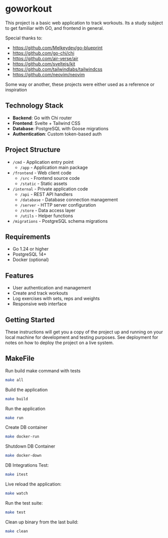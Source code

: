 # goworkout

This project is a basic web application to track workouts.
Its a study subject to get familiar with GO, and frontend in general.

Special thanks to:

- <https://github.com/Melkeydev/go-blueprint>
- <https://github.com/go-chi/chi>
- <https://github.com/air-verse/air>
- <https://github.com/sveltejs/kit>
- <https://github.com/tailwindlabs/tailwindcss>
- <https://github.com/neovim/neovim>

Some way or another, these projects were either used as a reference or inspiration

## Technology Stack

- **Backend**: Go with Chi router
- **Frontend**: Svelte + Tailwind CSS
- **Database**: PostgreSQL with Goose migrations
- **Authentication**: Custom token-based auth

## Project Structure

- `/cmd` - Application entry point
  - `/app` - Application main package
- `/frontend` - Web client code
  - `/src` - Frontend source code
  - `/static` - Static assets
- `/internal` - Private application code
  - `/api` - REST API handlers
  - `/database` - Database connection management
  - `/server` - HTTP server configuration
  - `/store` - Data access layer
  - `/utils` - Helper functions
- `/migrations` - PostgreSQL schema migrations

## Requirements

- Go 1.24 or higher
- PostgreSQL 14+
- Docker (optional)

## Features

- User authentication and management
- Create and track workouts
- Log exercises with sets, reps and weights
- Responsive web interface

## Getting Started

These instructions will get you a copy of the project up and running on your local machine for development and testing purposes.
See deployment for notes on how to deploy the project on a live system.

## MakeFile

Run build make command with tests

```bash
make all
```

Build the application

```bash
make build
```

Run the application

```bash
make run
```

Create DB container

```bash
make docker-run
```

Shutdown DB Container

```bash
make docker-down
```

DB Integrations Test:

```bash
make itest
```

Live reload the application:

```bash
make watch
```

Run the test suite:

```bash
make test
```

Clean up binary from the last build:

```bash
make clean
```
